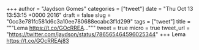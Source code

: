 
+++
author = "Jaydson Gomes"
categories = ["tweet"]
date = "Thu Oct 13 13:53:15 +0000 2016"
draft = false
slug = "0cc3e781fc581d6c3a10ee780688ecabc3f1d299"
tags = ["tweet"]
title = """Lema https://t.co/GOcRREA..."""
tweet = true
micro = true
tweet_url = "https://twitter.com/jaydson/status/786565464596025344"
+++
Lema https://t.co/GOcRREAj83
